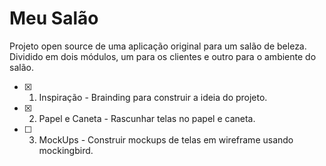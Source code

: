 # Meu Salão
Projeto open source de uma aplicação original para um salão de beleza.
Dividido em dois módulos, um para os clientes e outro para o ambiente do salão.

- [x] 1. Inspiração - Brainding para construir a ideia do projeto.
- [x] 2. Papel e Caneta - Rascunhar telas no papel e caneta.
- [ ] 3. MockUps - Construir mockups de telas em wireframe usando mockingbird.
